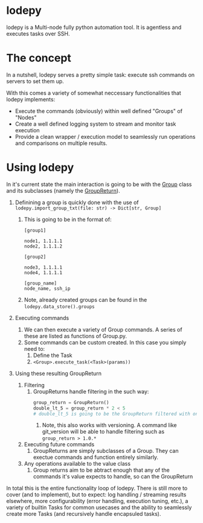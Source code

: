# lodepy
lodepy is a Multi-node fully python automation tool. It is agentless and executes tasks over SSH.

# The concept
In a nutshell, lodepy serves a pretty simple task: execute ssh commands on servers to set them up.

With this comes a variety of somewhat neccessary functionalities that lodepy implements:
* Execute the commands (obviously) within well defined "Groups" of "Nodes"
* Create a well defined logging system to stream and monitor task execution
* Provide a clean wrapper / execution model to seamlessly run operations and comparisons on multiple results.

# Using lodepy
In it's current state the main interaction is going to be with the [Group](https://github.com/tkatchen/lodepy/blob/main/src/lodepy/groups/group.py) class and its subclasses (namely the [GroupReturn](https://github.com/tkatchen/lodepy/blob/main/src/lodepy/groups/group_return.py)).

1) Definining a group is quickly done with the use of `lodepy.import_group_txt(file: str) -> Dict[str, Group]`
   1) This is going to be in the format of:
      ```
      [group1]

      node1, 1.1.1.1
      node2, 1.1.1.2

      [group2]

      node3, 1.1.1.1
      node4, 1.1.1.1

      [group_name]
      node_name, ssh_ip
      ```
   2) Note, already created groups can be found in the `lodepy.data_store().groups`

2) Executing commands
   1) We can then execute a variety of Group commands. A series of these are listed as functions of Group.py.
   2) Some commands can be custom created. In this case you simply need to:
      1) Define the Task
      2) `<Group>.execute_task(<Task>(params))`

3) Using these resulting GroupReturn
   1) Filtering
      1) GroupReturns handle filtering in the such way:
          ```python
          group_return = GroupReturn()
          double_lt_5 = group_return * 2 < 5
          # double_lt_5 is going to be the GroupReturn filtered with only nodes doubled returning a value less than 5.
          ```
           1) Note, this also works with versioning. A command like git_version will be able to handle filtering such as `group_return > 1.0.*`
   2) Executing future commands
      1) GroupReturns are simply subclasses of a Group. They can exectue commands and function entirely similarly.
   3) Any operations available to the value class
      1) Group returns aim to be abtract enough that any of the commands it's value expects to handle, so can the GroupReturn


In total this is the entire functionality loop of lodepy. There is still more to cover (and to implement), but to expect: log handling / streaming results elsewhere, more configurability (error handling, execution tuning, etc.), a variety of builtin Tasks for common usecases and the ability to seamlessly create more Tasks (and recursively handle encapsuled tasks).